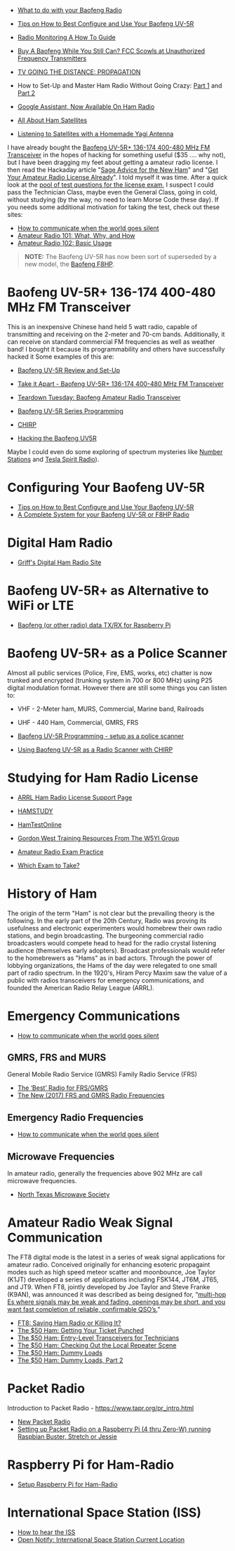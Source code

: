 
* [What to do with your Baofeng Radio](http://www.avgguytech.com/what-to-do-with-your-baofeng-radio/)
* [Tips on How to Best Configure and Use Your Baofeng UV-5R](http://codegreenprep.com/2013/04/tips-on-how-to-best-configure-and-use-your-baofeng-uv-5r/)
* [Radio Monitoring A How To Guide](http://www.naswa.net/journal/areybook)
* [Buy A Baofeng While You Still Can? FCC Scowls at Unauthorized Frequency Transmitters](https://hackaday.com/2018/09/25/buy-a-baofeng-while-you-still-can-fcc-scowls-at-unauthorized-frequency-transmitters/)

* [TV GOING THE DISTANCE: PROPAGATION](http://hackaday.com/2015/11/18/tv-going-the-distance-propagation/)
* How to Set-Up and Master Ham Radio Without Going Crazy:
[Part 1](https://www.backdoorsurvival.com/how-to-set-up-a-ham-radio/)
and [Part 2](https://www.bridgecomsystems.com/blogs/bridgecom-tx-rx-blog/98261575-how-to-set-up-and-master-ham-radio-without-going-crazy-part-2)

* [Google Assistant, Now Available On Ham Radio](https://hackaday.com/2019/01/05/google-assistant-now-available-on-ham-radio/)
* [All About Ham Satellites](https://hackaday.com/2019/01/07/all-about-ham-satellites/)
* [Listening to Satellites with a Homemade Yagi Antenna](https://makezine.com/projects/make-24/homemade-yagi-antenna/)


I have already bought the
[Baofeng UV-5R+ 136-174 400-480 MHz FM Transceiver][05]
in the hopes of hacking for something useful ($35 .... why not),
but I have been dragging my feet about getting a amateur radio license.
I then read the Hackaday article "[Sage Advice for the New Ham][03]"
and "[Get Your Amateur Radio License Already][04]".
I told myself it was time.
After a quick look at the [pool of test questions for the license exam][02],
I suspect I could pass the Technician Class, maybe even the General Class,
going in cold, without studying
(by the way, no need to learn Morse Code these day).
If you needs some additional motivation for taking the test, check out these sites:

* [How to communicate when the world goes silent](http://graywolfsurvival.com/2716/ham-radio-best-shtfdisaster-communication/)
* [Amateur Radio 101: What, Why, and How](http://k0mcg.net/2016/02/amateur-radio-101-what-why-and-how/)
* [Amateur Radio 102: Basic Usage](http://k0mcg.net/2016/02/amateur-radio-102-basic-usage/)

>**NOTE:** The Baofeng UV-5R has now been sort of superseded by a new model,
>the [Baofeng F8HP][07].

# Baofeng UV-5R+ 136-174 400-480 MHz FM Transceiver
This is an inexpensive Chinese hand held 5 watt radio,
capable of transmitting and receiving on the 2-meter and 70-cm bands.
Additionally, it can receive on standard commercial FM frequencies as well as weather band!
I bought it because its programmability and others have successfully hacked it
Some examples of this are:

* [Baofeng UV-5R Review and Set-Up](https://www.youtube.com/watch?v=56PvtAqacz8)

* [Take it Apart - Baofeng UV-5R+ 136-174 400-480 MHz FM Transceiver](https://www.takeitapart.com/guide/9)
* [Teardown Tuesday: Baofeng Amateur Radio Transceiver](https://www.allaboutcircuits.com/news/teardown-tuesday-baofeng-amateur-radio-transceiver/?utm_source=All+About+Circuits+Members&utm_campaign=3488ffa7b4-EMAIL_CAMPAIGN_2017_03_09&utm_medium=email&utm_term=0_2565529c4b-3488ffa7b4-270523833/)
* [Baofeng UV-5R Series Programming](http://www.miklor.com/uv5r/)
* [CHIRP](http://chirp.danplanet.com/projects/chirp/wiki/Home)
* [Hacking the Baofeng UV5R](http://elazary.com/index.php?option=com_content&view=article&id=49%3Ahacking-the-baofeng-uv5r&catid=14%3Abaofeng-uv5r&Itemid=17&showall=1)

Maybe I could even do some exploring of spectrum mysteries like
[Number Stations][01] and [Tesla Spirit Radio][06]).

# Configuring Your Baofeng UV-5R
* [Tips on How to Best Configure and Use Your Baofeng UV-5R](https://codegreenprep.com/2013/04/tips-on-how-to-best-configure-and-use-your-baofeng-uv-5r/)
* [A Complete System for your Baofeng UV-5R or F8HP Radio](https://codegreenprep.com/2013/04/a-complete-system-for-your-baofeng-uv-5r-radio/)

# Digital Ham Radio
* [Griff's Digital Ham Radio Site](http://w5vwp.com/index.shtml)

# Baofeng UV-5R+ as Alternative to WiFi or LTE
* [Baofeng (or other radio) data TX/RX for Raspberry Pi](http://flows.nodered.org/flow/d802e43ab306b4b9f2ba)

# Baofeng UV-5R+ as a Police Scanner
Almost all public services (Police, Fire, EMS, works, etc)
chatter is now trunked and encrypted
(trunking system in 700 or 800 MHz)
using P25 digital modulation format.
However there are still some things you can listen to:

* VHF - 2-Meter ham, MURS, Commercial, Marine band, Railroads
* UHF - 440 Ham, Commercial, GMRS, FRS

* [Baofeng UV-5R Programming - setup as a police scanner](https://www.youtube.com/watch?v=zlQqQKIWEVE)
* [Using Baofeng UV-5R as a Radio Scanner with CHIRP](https://oneguyoneblog.com/2018/02/25/scanner-radio-pofung-baofeng-uv-5r-chirp/)

# Studying for Ham Radio License
* [ARRL Ham Radio License Support Page](http://www.arrl.org/ham-radio-license-manual)
* [HAMSTUDY](https://hamstudy.org/)
* [HamTestOnline](https://www.hamradiolicenseexam.com/)
* [Gordon West Training Resources From The W5YI Group](http://www.gordonwestradioschool.com/main/page_w5yi_training_resources.html)
* [Amateur Radio Exam Practice](http://aa9pw.com/radio/)

* [Which Exam to Take?](https://www.hamradiolicenseexam.com/which-exam.htm)

# History of Ham
The origin of the term "Ham" is not clear but the prevailing theory is the following.
In the early part of the 20th Century,
Radio was proving its usefulness and electronic experimenters would homebrew their own radio stations,
and begin broadcasting.
The burgeoning commercial radio broadcasters would compete head to head
for the radio crystal listening audience (themselves early adopters).
Broadcast professionals would refer to the homebrewers as "Hams"
as in bad actors.
Through the power of lobbying organizations,
the Hams of the day were relegated to one small part of radio spectrum.
In the 1920's, Hiram Percy Maxim saw the value of a public with radios transceivers for emergency communications,
and founded the American Radio Relay League (ARRL).

# Emergency Communications
* [How to communicate when the world goes silent](https://graywolfsurvival.com/2716/ham-radio-best-shtfdisaster-communication/)

## GMRS, FRS and MURS
General Mobile Radio Service (GMRS)
Family Radio Service (FRS)

* [The ‘Best’ Radio for FRS/GMRS](https://codegreenprep.com/2013/04/the-best-radio-for-frsgmrs/)
* [The New (2017) FRS and GMRS Radio Frequencies](https://codegreenprep.com/category/social/comms/)

## Emergency Radio Frequencies
* [How to communicate when the world goes silent](https://graywolfsurvival.com/2716/ham-radio-best-shtfdisaster-communication/)

## Microwave Frequencies
 In amateur radio, generally the frequencies above 902 MHz are call microwave frequencies.

 * [North Texas Microwave Society](http://ntms.org/)

# Amateur Radio Weak Signal Communication
The FT8 digital mode is the latest in a series of weak signal applications for amateur radio.
Conceived originally for enhancing esoteric propagaint modes such as high speed meteor scatter and moonbounce,
Joe Taylor (K1JT) developed a series of applications including FSK144, JT6M, JT65, and JT9.
When FT8, jointly developed by Joe Taylor and Steve Franke (K9AN),
was announced it was described as being designed for,
“[multi-hop Es where signals may be weak and fading, openings may be short, and you want fast completion of reliable, confirmable QSO’s.][08]”

* [FT8: Saving Ham Radio or Killing It?](https://hackaday.com/2018/11/02/ft8-saving-ham-radio-or-killing-it/)
* [The $50 Ham: Getting Your Ticket Punched](https://hackaday.com/2019/03/08/the-50-ham-getting-your-ticket-punched/)
* [The $50 Ham: Entry-Level Transceivers for Technicians](https://hackaday.com/2019/03/15/the-50-ham-entry-level-transceivers-for-technicians/)
* [The $50 Ham: Checking Out the Local Repeater Scene](https://hackaday.com/2019/04/11/the-50-ham-checking-out-the-local-repeater-scene/)
* [The $50 Ham: Dummy Loads](https://hackaday.com/2019/04/25/the-50-ham-dummy-loads/)
* [The $50 Ham: Dummy Loads, Part 2](https://hackaday.com/2019/05/17/the-50-ham-dummy-loads-part-2/)

# Packet Radio
Introduction to Packet Radio - https://www.tapr.org/pr_intro.html

* [New Packet Radio](https://hackaday.com/2019/03/30/bidirectional-ip-with-new-packet-radio/)
* [Setting up Packet Radio on a Raspberry Pi (4 thru Zero-W) running Raspbian Buster, Stretch or Jessie](http://www.trinityos.com/HAM/CentosDigitalModes/RPi/rpi2-setup.html)

# Raspberry Pi for Ham-Radio
* [Setup Raspberry Pi for Ham-Radio](https://orari.or.id/index.php/2019/09/02/setup-raspberry-pi-for-ham-radio/)

#  International Space Station (ISS)
* [How to hear the ISS](https://amsat-uk.org/beginners/how-to-hear-the-iss/)
* [Open Notify: International Space Station Current Location](http://open-notify.org/Open-Notify-API/ISS-Location-Now/)



[01]:http://www.bbc.com/news/magazine-24910397
[02]:http://www.arrl.org/question-pools
[03]:http://hackaday.com/2016/03/05/sage-advice-for-the-new-ham/
[04]:http://hackaday.com/2016/01/05/get-your-amateur-radio-license-already/
[05]:http://baofengradio.us/baofeng-uv5rax-black.html
[06]:http://www.instructables.com/id/Spooky-Tesla-Spirit-Radio/?ALLSTEPS
[07]:https://codegreenprep.com/2015/02/new-baofeng-bf-f8hp-worthy-successor-uv-5r/
[08]:https://en.wikipedia.org/wiki/WSJT_(amateur_radio_software)
[09]:
[10]:
[11]:
[12]:
[13]:
[14]:
[15]:
[16]:
[17]:
[18]:
[19]:
[20]:
